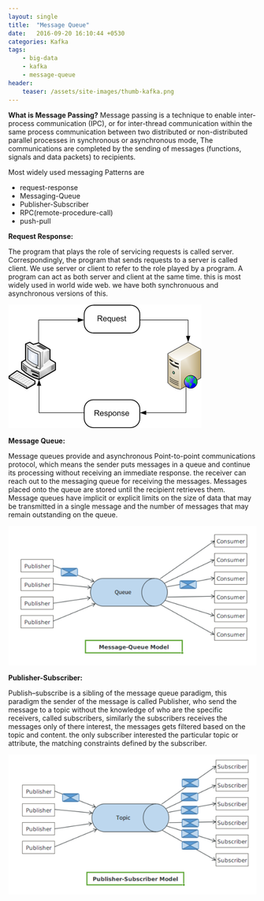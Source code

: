 ```yaml
---
layout: single
title:  "Message Queue"
date:   2016-09-20 16:10:44 +0530
categories: Kafka
tags:
    - big-data
    - kafka
    - message-queue
header:
    teaser: /assets/site-images/thumb-kafka.png
---
```

**What is Message Passing?**
Message passing is a technique to enable inter-process communication (IPC), or for inter-thread communication within the same process communication between two distributed or non-distributed parallel processes in synchronous or asynchronous mode, The communications are completed by the sending of messages (functions, signals and data packets) to recipients.

Most widely used messaging Patterns are
- request-response
- Messaging-Queue
- Publisher-Subscriber
- RPC(remote-procedure-call)
- push-pull

**Request Response:**

The program that plays the role of servicing requests is called server. Correspondingly, the program that sends requests to a server
is called client. We use server or client to refer to the role played by a program. A program can act as both server and client at
the same time. this is most widely used in world wide web. we have both synchronuous and asynchronous versions of this.

![client-server](/assets/images/client-server-1.png)

**Message Queue:**

Message queues provide and asynchronous Point-to-point communications protocol, which means the sender puts messages in a queue and continue its processing without receiving an immediate response. the receiver can reach out to the messaging queue for receiving the messages. Messages placed onto the queue are stored until the recipient retrieves them. Message queues have implicit or explicit limits on the size of data that may be transmitted in a single message and the number of messages that may remain outstanding on the queue.

![message-queue-model](/assets/images/message-queue-model.png)

**Publisher-Subscriber:**

Publish–subscribe is a sibling of the message queue paradigm, this paradigm the sender of the message is called Publisher, who send the message to a topic without the knowledge of who are the specific receivers, called subscribers, similarly the subscribers receives the messages only of there interest, the messages gets filtered based on the topic and content. the only subscriber interested the particular topic or attribute, the matching constraints defined by the subscriber.

![pub-sub-model](/assets/images/pub-sub-model.png)
